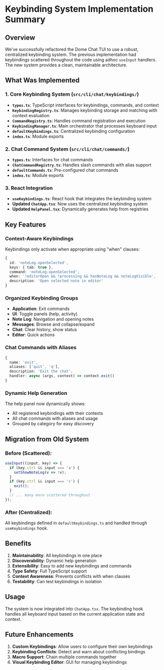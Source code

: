 # Keybinding System Implementation Summary

## Overview

We've successfully refactored the Dome Chat TUI to use a robust, centralized keybinding system. The previous implementation had keybindings scattered throughout the code using adhoc `useInput` handlers. The new system provides a clean, maintainable architecture.

## What Was Implemented

### 1. Core Keybinding System (`src/cli/chat/keybindings/`)

- **`types.ts`**: TypeScript interfaces for keybindings, commands, and context
- **`KeybindingRegistry.ts`**: Manages keybinding storage and matching with context evaluation
- **`CommandRegistry.ts`**: Handles command registration and execution
- **`KeybindingManager.ts`**: Main orchestrator that processes keyboard input
- **`defaultKeybindings.ts`**: Centralized keybinding configuration
- **`index.ts`**: Module exports

### 2. Chat Command System (`src/cli/chat/commands/`)

- **`types.ts`**: Interfaces for chat commands
- **`ChatCommandRegistry.ts`**: Handles slash commands with alias support
- **`defaultCommands.ts`**: Pre-configured chat commands
- **`index.ts`**: Module exports

### 3. React Integration

- **`useKeybindings.ts`**: React hook that integrates the keybinding system
- **Updated `ChatApp.tsx`**: Now uses the centralized keybinding system
- **Updated `HelpPanel.tsx`**: Dynamically generates help from registries

## Key Features

### Context-Aware Keybindings
Keybindings only activate when appropriate using "when" clauses:
```typescript
{
  id: 'noteLog.openSelected',
  keys: { tab: true },
  command: 'noteLog.openSelected',
  when: '!editorOpen && !processing && hasNoteLog && noteLogVisible',
  description: 'Open selected note in editor'
}
```

### Organized Keybinding Groups
- **Application**: Exit commands
- **UI**: Toggle panels (help, activity)
- **Note Log**: Navigation and opening notes
- **Messages**: Browse and collapse/expand
- **Chat**: Clear history, show status
- **Editor**: Quick actions

### Chat Commands with Aliases
```typescript
{
  name: 'exit',
  aliases: ['quit', 'q'],
  description: 'Exit the chat',
  handler: async (args, context) => context.exit()
}
```

### Dynamic Help Generation
The help panel now dynamically shows:
- All registered keybindings with their contexts
- All chat commands with aliases and usage
- Grouped by category for easy discovery

## Migration from Old System

### Before (Scattered):
```typescript
useInput((input, key) => {
  if (key.ctrl && input === 'a') {
    setShowNoteLog(v => !v);
  }
  if (key.ctrl && input === 'c') {
    exit();
  }
  // ... many more scattered throughout
});
```

### After (Centralized):
All keybindings defined in `defaultKeybindings.ts` and handled through `useKeybindings` hook.

## Benefits

1. **Maintainability**: All keybindings in one place
2. **Discoverability**: Dynamic help generation
3. **Extensibility**: Easy to add new keybindings and commands
4. **Type Safety**: Full TypeScript support
5. **Context Awareness**: Prevents conflicts with when clauses
6. **Testability**: Can test keybindings in isolation

## Usage

The system is now integrated into `ChatApp.tsx`. The keybinding hook handles all keyboard input based on the current application state and context.

## Future Enhancements

1. **Custom Keybindings**: Allow users to configure their own keybindings
2. **Keybinding Conflicts**: Detect and warn about conflicting bindings
3. **Macro Support**: Chain multiple commands together
4. **Visual Keybinding Editor**: GUI for managing keybindings 
